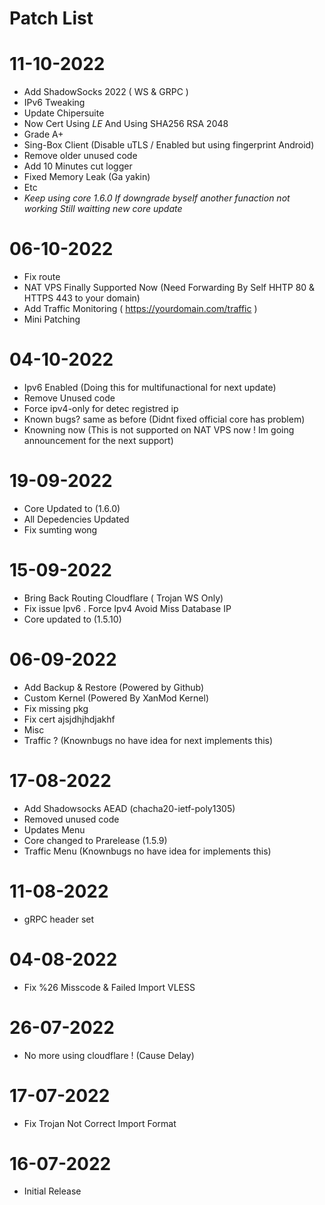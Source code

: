 # Patch List

# 11-10-2022
- Add ShadowSocks 2022 ( WS & GRPC )
- IPv6 Tweaking
- Update Chipersuite
- Now Cert Using *LE* And Using SHA256 RSA 2048
- Grade A+
- Sing-Box Client (Disable uTLS / Enabled but using fingerprint Android)
- Remove older unused code
- Add 10 Minutes cut logger
- Fixed Memory Leak (Ga yakin)
- Etc
- *Keep using core 1.6.0 If downgrade byself another funaction not working Still waitting new core update*
# 06-10-2022
- Fix route
- NAT VPS Finally Supported Now (Need Forwarding By Self HHTP 80 & HTTPS 443 to your domain)
- Add Traffic Monitoring ( https://yourdomain.com/traffic )
- Mini Patching
# 04-10-2022
- Ipv6 Enabled (Doing this for multifunactional for next update)
- Remove Unused code
- Force ipv4-only for detec registred ip
- Known bugs? same as before (Didnt fixed official core has problem)
- Knowning now (This is not supported on NAT VPS now ! Im going announcement for the next support)
# 19-09-2022
- Core Updated to (1.6.0)
- All Depedencies Updated
- Fix sumting wong
# 15-09-2022
- Bring Back Routing Cloudflare ( Trojan WS Only)
- Fix issue Ipv6 . Force Ipv4 Avoid Miss Database IP
- Core updated to (1.5.10)
# 06-09-2022
- Add Backup & Restore (Powered by Github)
- Custom Kernel (Powered By XanMod Kernel)
- Fix missing pkg
- Fix cert ajsjdhjhdjakhf
- Misc
- Traffic ? (Knownbugs no have idea for next implements this)
# 17-08-2022
- Add Shadowsocks AEAD (chacha20-ietf-poly1305)
- Removed unused code
- Updates Menu
- Core changed to Prarelease (1.5.9)
- Traffic Menu (Knownbugs no have idea for implements this)
# 11-08-2022
- gRPC header set
# 04-08-2022
- Fix %26 Misscode & Failed Import VLESS
# 26-07-2022
- No more using cloudflare ! (Cause Delay)
# 17-07-2022
- Fix Trojan Not Correct Import Format
# 16-07-2022
- Initial Release
